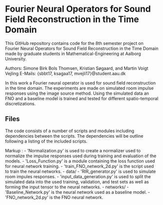 # Fourier Neural Operators for Sound Field Reconstruction in the Time Domain

This GitHub repository contains code for the 8th semester project on Fourier Neural Operators for Sound Field Reconstruction in the Time Domain made by graduate students in Mathematical-Engineering at Aalborg University.

Authors:	Simone Birk Bols Thomsen, Kristian Søgaard, and Martin Voigt Vejling
E-Mails:	{sbbt17, ksagaa17, mvejli17}@student.aau.dk

In this work a Fourier neural operator is used for sound field reconstruction in the time domain. The experiments are made on simulated room impulse responses using the image source method. Using the simulated data an FNO and a baseline model is trained and tested for different spatio-temporal discretizations.

## Files
The code consists of a number of scripts and modules including dependencies between the scripts. The dependencies will be outline following a listing of the included scripts.

Markup : 	- 'Normalization.py' is used to create a normalizer used to normalize the impulse responses used during training and evaluation of the models.
		- 'Loss_Function.py' is a module containing the loss function used for neural network training.
		- 'train_FNO_network_2d.py' is the script used to train the neural networks.
		- data/
			- 'RIR_generator.py' is used to simulate room impules responses.
			- 'input_data_generation.py' is used to split the simulated data into the used training, validation, and test sets as well as forming the input tensor to the neural networks.
		- networks/
			- 'Baseline_Network.py' is the neural network used as a baseline model.
			- 'FNO_network_2d.py' is the FNO neural network.
